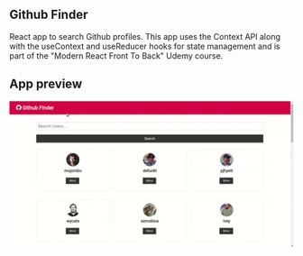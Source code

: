 
## Github Finder

React app to search Github profiles. This app uses the Context API along with the useContext and useReducer hooks for state management and is part of the "Modern React Front To Back" Udemy course.



## App preview

<img src="https://github.com/mor-solomonov/Github-Finder/blob/master/Animated%20GIF.gif?raw=true" width= "800"/>
